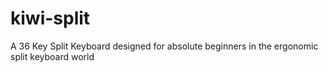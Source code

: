 # kiwi-split
A 36 Key Split Keyboard designed for absolute beginners in the ergonomic split keyboard world
